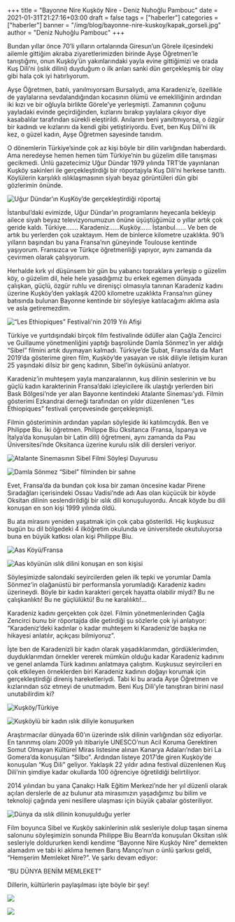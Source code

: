 +++
title = "Bayonne Nire Kuşköy Nire  - Deniz Nuhoğlu Pambouc"
date = 2021-01-31T21:27:16+03:00 
draft = false
tags = ["haberler"]
categories = ["haberler"]
banner = "/img/blog/bayonne-nire-kuskoy/kapak_gorseli.jpg"
author = "Deniz Nuhoğlu Pambouc"
+++

Bundan yıllar önce 70’li yılların ortalarında Giresun’un Görele ilçesindeki ailemle gittiğim akraba ziyaretlerimizden birinde Ayşe Öğretmen’le tanıştığımı, onun Kuşköy’ün yakınlarındaki yayla evine gittiğimizi ve orada Kuş Dili’ni (ıslık dilini) duyduğum o ilk anları sanki dün gerçekleşmiş bir olay gibi hala çok iyi hatırlıyorum.

Ayşe Öğretmen, batılı, yanılmıyorsam Bursalıydı, ama Karadeniz’e, özellikle de yaylalarına sevdalandığından kocasının ölümü ve emekliliğinin ardından iki kızı ve bir oğluyla birlikte Görele’ye yerleşmişti. Zamanının çoğunu yayladaki evinde geçirdiğinden, kızlarını bırakıp yaylalara çıkıyor diye kasabalılar tarafından sürekli eleştirildi. Anılarım beni yanıltmıyorsa, o özgür bir kadındı ve kızlarını da kendi gibi yetiştiriyordu. Evet, ben Kuş Dili’ni ilk kez, o güzel kadın, Ayşe Öğretmen sayesinde tanıdım.

O dönemlerin Türkiye’sinde çok az kişi böyle bir dilin varlığından haberdardı. Ama neredeyse hemen hemen tüm Türkiye’nin bu güzelim dille tanışması gecikmedi. Ünlü gazetecimiz Uğur Dündar 1979 yılında TRT’de yayınlanan Kuşköy sakinleri ile gerçekleştirdiği bir röportajıyla Kuş Dili’ni herkese tanıttı. Köylülerin karşılıklı ıslıklaşmasının siyah beyaz görüntüleri dün gibi gözlerimin önünde.

![Uğur Dündar’ın KuşKöy’de gerçekleştirdiği röportaj](/img/blog/bayonne-nire-kuskoy/gorsel02.jpg)

İstanbul’daki evimizde, Uğur Dündar’ın programlarını heyecanla bekleyip ailece siyah beyaz televizyonumuzun önüne üşüştüğümüz o yıllar artık çok geride kaldı. Türkiye……. Karadeniz……Kuşköy…… İstanbul…… Ve ben de artık bu yerlerden çok uzaktayım. Hem de binlerce kilometre uzaklıkta. 90’lı yılların başından bu yana Fransa’nın güneyinde Toulouse kentinde yaşıyorum. Fransızca ve Türkçe öğretmenliği yapıyor, aynı zamanda da çevirmen olarak çalışıyorum.

Herhalde kırk yıl düşünsem bir gün bu yabancı topraklara yerleşip o güzelim köy, o güzelim dil, hele hele yasadığımız bu erkek egemen dünyada çalışkan, güçlü, özgür ruhlu ve direnişçi olmasıyla tanınan Karadeniz kadını üzerine Kuşköy’den yaklaşık 4200 kilometre uzaklıkta Fransa’nın güney batısında bulunan Bayonne kentinde bir söyleşiye katılacağımı aklıma asla ve asla getiremezdim.

![“Les Ethiopiques” Festivali'nin 2019 Yılı Afişi](/img/blog/bayonne-nire-kuskoy/gorsel03.jpg)

Türkiye ve yurtdışındaki birçok film festivalinde ödüller alan Çağla Zencirci ve Guillaume yönetmenliğini yaptığı başrolünde Damla Sönmez’in yer aldığı “Sibel” filmini artık duymayan kalmadı. Türkiye’de Şubat, Fransa’da da Mart 2019’da gösterime giren film, Kuşköy’de yasayan ve ıslık diliyle iletişim kuran 25 yaşındaki dilsiz bir genç kadının, Sibel’in öyküsünü anlatıyor. 

Karadeniz’in muhteşem yayla manzaralarının, kuş dilinin seslerinin ve bu güçlü kadın karakterinin Fransa’daki izleyicilere ilk ulaştığı yerlerden biri Bask Bölgesi’nde yer alan Bayonne kentindeki Atalante Sineması’ydı. Filmin gösterimi Ezkandrai derneği tarafından on yıldır düzenlenen “Les Ethiopiques” festivali çerçevesinde gerçekleşmişti.

Filmin gösteriminin ardından yapılan söyleşide iki katılımcıydık. Ben ve Philippe Biu. İki öğretmen. Philippe Biu Oksitanca (Fransa, İspanya ve İtalya’da konuşulan bir Latin dili) öğretmeni, aynı zamanda da Pau Üniversitesi’nde Oksitanca üzerine kurulu ıslık dili dersleri veriyor. 


![Atalante Sinemasının Sibel Filmi Söyleşi Duyurusu](/img/blog/bayonne-nire-kuskoy/gorsel04.jpg)

![Damla Sönmez “Sibel” filminden bir sahne](/img/blog/bayonne-nire-kuskoy/gorsel05.jpg)

Evet, Fransa’da da bundan çok kısa bir zaman öncesine kadar Pirene Sıradağları içerisindeki Ossau Vadisi’nde adı Aas olan küçücük bir köyde Oksitan dilinin seslendirildiği bir ıslık dili konuşuluyordu. Ancak köyde bu dili konuşan en son kişi 1999 yılında öldü. 

Bu ata mirasını yeniden yaşatmak için çok çaba gösterildi. Hiç kuşkusuz bugün bu dil bölgedeki 4 ilköğretim okulunda ve üniversitede okutuluyorsa buna en büyük katkısı olan kişi Philippe Biu.       

![Aas Köyü/Fransa](/img/blog/bayonne-nire-kuskoy/gorsel06.jpg)      

![Aas köyünün ıslık dilini konuşan en son kişisi](/img/blog/bayonne-nire-kuskoy/gorsel07.jpg)      

Söyleşimizde salondaki seyircilerden gelen ilk tepki ve yorumlar Damla Sönmez’in olağanüstü bir performansla yorumladığı Karadeniz kadını üzerineydi. Böyle bir kadın karakteri gerçek hayatta olabilir miydi? Bu ne çalışkanlıktı! Bu ne güçlülüktü! Bu ne karalılıktı!...

Karadeniz kadını gerçekten çok özel. Filmin yönetmenlerinden Çağla Zencirci bunu bir röportajda dile getirdiği şu sözlerle çok iyi anlatıyor: “Karadeniz’deki kadınlar o kadar muhteşem ki Karadeniz’de başka ne hikayesi anlatılır, açıkçası bilmiyoruz”.

İşte ben de Karadenizli bir kadın olarak yaşadıklarımdan, gördüklerimden, duyduklarımdan örnekler vererek mümkün olduğu kadar Karadeniz kadınını ve genel anlamda Türk kadınını anlatmaya çalıştım. Kuşkusuz seyircileri en çok etkileyen örneklerden biri Karadeniz kadının doğayı korumak için gerçekleştirdiği direniş hareketleriydi. Tabi ki bu arada Ayşe Öğretmen ve kızlarından söz etmeyi de unutmadım. Beni Kuş Dili’yle tanıştıran birini nasıl unutabilirdim ki?      


![Kuşköy/Türkiye](/img/blog/bayonne-nire-kuskoy/gorsel08.jpg)      

![Kuşköylü bir kadın ıslık diliyle konuşurken](/img/blog/bayonne-nire-kuskoy/gorsel09.jpg)

Araştırmacılar dünyada 60’ın üzerinde ıslık dilinin varlığından söz ediyorlar.  En tanınmış olanı 2009 yılı itibariyle UNESCO’nun Acil Koruma Gerektiren Somut Olmayan Kültürel Miras listesine alınan Kanarya Adaları’ndan biri La Gomera’da konuşulan “Silbo”. Ardından listeye 2017’de giren Kuşköy’de konuşulan “Kuş Dili” geliyor. Yaklaşık 22 yıldır adına festival düzenlenen Kuş Dili’nin şimdiye kadar okullarda 100 öğrenciye öğretildiği belirtiliyor.

2014 yılından bu yana Çanakçı Halk Eğitim Merkezi’nde her yıl düzenli olarak açılan derslerle de az bulunur ata mirasımızın yaşadığımız bu bilim ve teknoloji çağında yeni nesillere ulaşması için büyük çabalar gösteriliyor.

![Dünya da ıslık dilinin konuşulduğu yerler](/img/blog/bayonne-nire-kuskoy/gorsel10.jpg)

Film boyunca Sibel ve Kuşköy sakinlerinin ıslık sesleriyle dolup taşan sinema salonunu söyleşimizin sonunda Philippe Biu Bearn’da konuşulan Oksitan ıslık sesleriyle doldururken kendi kendime “Bayonne Nire Kuşköy Nire” demekten alamadım ve tabi ki aklıma hemen Barış Manço’nun o ünlü şarkısı geldi, “Hemşerim Memleket Nire?”. Ve şarkı devam ediyor:

“BU DÜNYA BENİM MEMLEKET”

Dillerin, kültürlerin paylaşılması işte böyle bir şey!

![](/img/blog/bayonne-nire-kuskoy/gorsel11.jpg)     

![](/img/blog/bayonne-nire-kuskoy/gorsel12.jpg)


